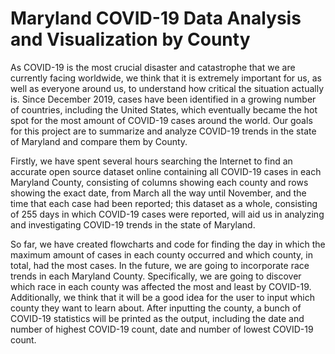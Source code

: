 # Maryland COVID-19 Data Analysis and Visualization by County

As COVID-19 is the most crucial disaster and catastrophe that we are currently facing worldwide, we think that it is extremely important for us, as well as everyone around us, to understand how critical the situation actually is. Since December 2019, cases have been identified in a growing number of countries, including the United States, which eventually became the hot spot for the most amount of COVID-19 cases around the world. Our goals for this project are to summarize and analyze COVID-19 trends in the state of Maryland and compare them by County. 

Firstly, we have spent several hours searching the Internet to find an accurate open source dataset online containing all COVID-19 cases in each Maryland County, consisting of columns showing each county and rows showing the exact date, from March all the way until November, and the time that each case had been reported; this dataset as a whole, consisting of 255 days in which COVID-19 cases were reported, will aid us in analyzing and investigating COVID-19 trends in the state of Maryland. 










So far, we have created flowcharts and code for finding the day in which the maximum amount of cases in each county occurred and which county, in total, had the most cases. In the future, we are going to incorporate race trends in each Maryland County. Specifically, we are going to discover which race in each county was affected the most and least by COVID-19. Additionally, we think that it will be a good idea for the user to input which county they want to learn about. After inputting the county, a bunch of COVID-19 statistics will be printed as the output, including the date and number of highest COVID-19 count, date and number of lowest COVID-19 count.
